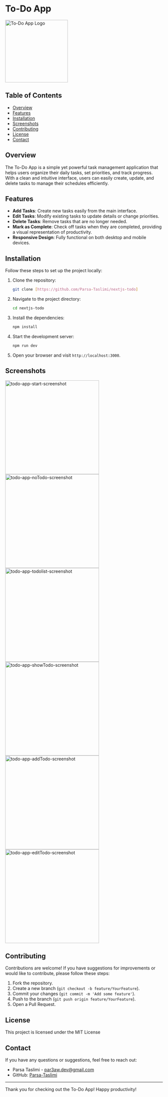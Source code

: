 # To-Do App  

<img src="/public/svg/reshot-icon-to-do-list-and-calendar.svg" alt="To-Do App Logo" width="200" height="200" /> 

## Table of Contents  

- [Overview](#overview)  
- [Features](#features)  
- [Installation](#installation)  
- [Screenshots](#screenshots)  
- [Contributing](#contributing)  
- [License](#license)  
- [Contact](#contact)  

## Overview  

The To-Do App is a simple yet powerful task management application that helps users organize their daily tasks, set priorities, and track progress. With a clean and intuitive interface, users can easily create, update, and delete tasks to manage their schedules efficiently.  

## Features  

- **Add Tasks**: Create new tasks easily from the main interface.  
- **Edit Tasks**: Modify existing tasks to update details or change priorities.  
- **Delete Tasks**: Remove tasks that are no longer needed.  
- **Mark as Complete**: Check off tasks when they are completed, providing a visual representation of productivity. 
- **Responsive Design**: Fully functional on both desktop and mobile devices.  

## Installation  

Follow these steps to set up the project locally:  

1. Clone the repository:  
    ```bash  
    git clone [https://github.com/Parsa-Taslimi/nextjs-todo]  
    ```  

2. Navigate to the project directory:  
    ```bash  
    cd nextjs-todo  
    ```  

3. Install the dependencies:  
    ```bash  
    npm install  
    ```  

4. Start the development server:  
    ```bash  
    npm run dev  
    ```  

5. Open your browser and visit `http://localhost:3000`.  

## Screenshots  

<img src="/public/images/screenshots/todo-app-start.png" alt="todo-app-start-screenshot" width="300" />
<img src="/public/images/screenshots/todo-app-noTodo.png" alt="todo-app-noTodo-screenshot" width="300" />
<img src="/public/images/screenshots/todo-app-todolist.png" alt="todo-app-todolist-screenshot" width="300" />
<img src="/public/images/screenshots/todo-app-showTodo.png" alt="todo-app-showTodo-screenshot" width="300" />
<img src="/public/images/screenshots/todo-app-addTodo.png" alt="todo-app-addTodo-screenshot" width="300" />
<img src="/public/images/screenshots/todo-app-editTodo.png" alt="todo-app-editTodo-screenshot" width="300" />

## Contributing  

Contributions are welcome! If you have suggestions for improvements or would like to contribute, please follow these steps:  

1. Fork the repository.  
2. Create a new branch (`git checkout -b feature/YourFeature`).  
3. Commit your changes (`git commit -m 'Add some feature'`).  
4. Push to the branch (`git push origin feature/YourFeature`).  
5. Open a Pull Request.  

## License  

This project is licensed under the MIT License   

## Contact  

If you have any questions or suggestions, feel free to reach out:  

- Parsa Taslimi - [par3aw.dev@gmail.com](mailto:par3aw.dev@gmail.com)  
- GitHub: [Parsa-Taslimi](https://github.com/Parsa-Taslimi)  

---  

Thank you for checking out the To-Do App! Happy productivity!
